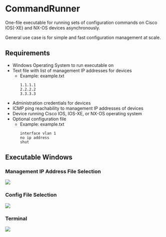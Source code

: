 # CommandRunner
One-file executable for running sets of configuration commands on Cisco IOS(-XE) and NX-OS devices asynchronously.

General use case is for simple and fast configuration management at scale.
## Requirements
- Windows Operating System to run executable on
- Text file with list of management IP addresses for devices
  - Example: example.txt
    ```
    1.1.1.1
    2.2.2.2
    3.3.3.3
    ```
- Administration credentials for devices
- ICMP ping reachability to management IP addresses of devices
- Device running Cisco IOS, IOS-XE, or NX-OS operating system
- Optional configuration file
  - Example: example.txt
    ```
    interface vlan 1
    no ip address
    shut
    ```
## Executable Windows
### Management IP Address File Selection
![](https://i.imgur.com/DM1l7NL.png)
### Config File Selection
![](https://gcdn.pbrd.co/images/koyijkr3weP5.png?o=1)
### Terminal
![](https://gcdn.pbrd.co/images/puBX6YRHfEAn.png?o=1)